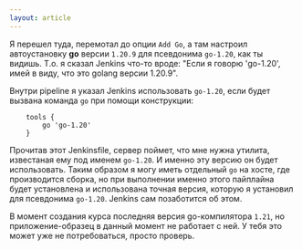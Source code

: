 ```yaml
---
layout: article
---
```

Я перешел туда, перемотал до опции `Add Go`, а там настроил автоустановку **go** версии `1.20.9` для псевдонима `go-1.20`, как ты видишь. Т.о. я сказал Jenkins что-то вроде: "Если я говорю 'go-1.20', имей в виду, что это golang версии 1.20.9".

Внутри pipeline я указал Jenkins использовать `go-1.20`, если будет вызвана команда `go` при помощи конструкции:

```
    tools {
        go 'go-1.20'
    }
```

Прочитав этот Jenkinsfile, сервер поймет, что мне нужна утилита, известаная ему под именем `go-1.20`. И именно эту версию он будет использовать. Таким образом я могу иметь отдельный `go` на хосте, где производится сборка, но при выполнении именно этого пайплайна будет установлена и использована точная версия, которую я установил для псевдонима `go-1.20`. Jenkins сам позаботится об этом.

В момент создания курса последняя версия go-компилятора `1.21`, но приложение-образец в данный момент не работает с ней. У тебя это может уже не потребоваться, просто проверь.
